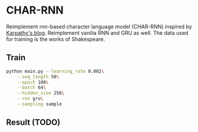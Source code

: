# CHAR-RNN

Reimplement rnn-based character language model (CHAR-RNN) inspired by [Karpathy's blog](http://karpathy.github.io/2015/05/21/rnn-effectiveness/).
Reimplement vanilia RNN and GRU as well.
The data used for training is the works of Shakespeare.

## Train
```bash
python main.py --learning_rate 0.002\
    --seq_length 50\
    --epoch 100\
    --batch 64\
    --hidden_size 256\
    --rnn gru\
    --sampling sample
```

## Result (TODO)

